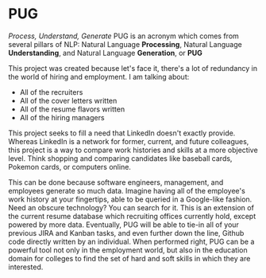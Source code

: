 # PUG
*Process, Understand, Generate*
PUG is an acronym which comes from several pillars of NLP: Natural Language **Processing**, Natural Language **Understanding**, and Natural Language **Generation**, or **PUG**

This project was created because let's face it, there's a lot of redundancy in the world of hiring and employment. I am talking about:
* All of the recruiters
* All of the cover letters written
* All of the resume flavors written
* All of the hiring managers

This project seeks to fill a need that LinkedIn doesn't exactly provide. Whereas LinkedIn is a network for former, current, and future colleagues, this project is a way to compare work histories and skills at a more objective level. Think shopping and comparing candidates like baseball cards, Pokemon cards, or computers online.

This can be done because software engineers, management, and employees generate so much data. Imagine having all of the employee's work history at your fingertips, able to be queried in a Google-like fashion. Need an obscure technology? You can search for it. This is an extension of the current resume database which recruiting offices currently hold, except powered by more data. Eventually, PUG will be able to tie-in all of your previous JIRA and Kanban tasks, and even further down the line, Github code directly written by an individual. When performed right, PUG can be a powerful tool not only in the employment world, but also in the education domain for colleges to find the set of hard and soft skills in which they are interested.
